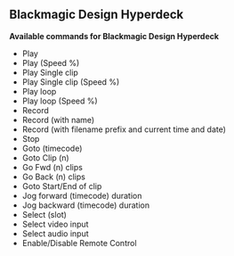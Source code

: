 ## Blackmagic Design Hyperdeck

**Available commands for Blackmagic Design Hyperdeck**

* Play
* Play (Speed %)
* Play Single clip
* Play Single clip (Speed %)
* Play loop
* Play loop (Speed %)
* Record
* Record (with name)
* Record (with filename prefix and current time and date)
* Stop
* Goto (timecode)
* Goto Clip (n)
* Go Fwd (n) clips
* Go Back (n) clips
* Goto Start/End of clip
* Jog forward (timecode) duration
* Jog backward (timecode) duration
* Select (slot)
* Select video input
* Select audio input
* Enable/Disable Remote Control
